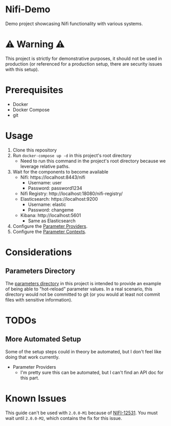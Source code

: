 # Nifi-Demo
Demo project showcasing Nifi functionality with various systems.

# :warning: Warning :warning:

This project is strictly for demonstrative purposes, it should not be used in production (or referenced for a production setup, there are security issues with this setup).

# Prerequisites

- Docker
- Docker Compose
- git

# Usage

1. Clone this repository
2. Run `docker-compose up -d` in this project's root directory
    - Need to run this command in the project's root directory because we leverage relative paths.
3. Wait for the components to become available
    - Nifi: https://localhost:8443/nifi
      - Username: user
      - Password: password1234
    - Nifi Registry: http://localhost:18080/nifi-registry/
    - Elasticsearch: https://localhost:9200
      - Username: elastic
      - Password: changeme
    - Kibana: http://localhost:5601
      - Same as Elasticsearch
4. Configure the [Parameter Providers](./docs/parameter-providers/setup.md).
5. Configure the [Parameter Contexts](./docs/parameter-contexts/setup.md).

# Considerations

## Parameters Directory

The [parameters directory](./parameters) in this project is intended to provide an example of being able to "hot-reload" parameter values. In a real scenario, this directory would not be committed to git (or you would at least not commit files with sensitive information).

# TODOs

## More Automated Setup

Some of the setup steps could in theory be automated, but I don't feel like doing that work currently.

- Parameter Providers
  - I'm pretty sure this can be automated, but I can't find an API doc for this part.

# Known Issues

This guide can't be used with `2.0.0-M1` because of [NIFI-12531](https://issues.apache.org/jira/browse/NIFI-12531). You must wait until `2.0.0-M2`, which contains the fix for this issue.
